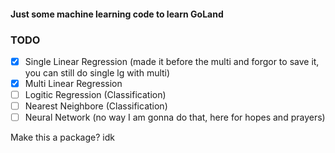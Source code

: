 #### Just some machine learning code to learn GoLand

### TODO

- [x] Single Linear Regression (made it before the multi and forgor to save it, you can still do  single lg with multi)
- [x] Multi Linear Regression
- [ ] Logitic Regression (Classification)
- [ ] Nearest Neighbore (Classification)
- [ ] Neural Network (no way I am gonna do that, here for hopes and prayers)

Make this a package? idk